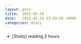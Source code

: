```yaml
---
layout: post
title:  2021-05-29
date:   2021-05-29 23:59:59 +0900
categories: diary
---
```


- [Study] reading 2 hours
